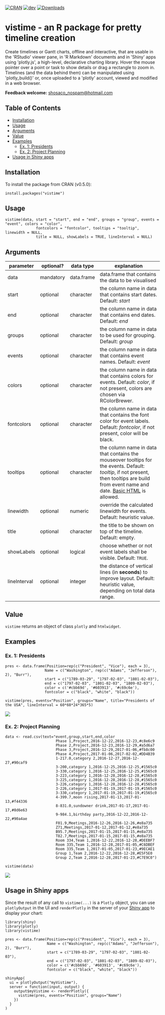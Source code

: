 [![CRAN](http://www.r-pkg.org/badges/version/vistime)](https://cran.r-project.org/package=vistime)
[![dev](https://img.shields.io/badge/dev-0.5.0-brightgreen.svg)](commits/master)
[![Downloads](http://cranlogs.r-pkg.org/badges/last-week/vistime)](https://www.r-pkg.org/pkg/vistime)

vistime - an R package for pretty timeline creation
=========

Create timelines or Gantt charts, offline and interactive, that are usable in the 'RStudio' viewer pane, in 'R Markdown' documents and in 'Shiny' apps using 'plotly.js', a high-level, declarative charting library. Hover the mouse pointer over a point or task to show details or drag a rectangle to zoom in. Timelines (and the data behind them) can be manipulated using 'plotly_build()' or, once uploaded to a 'plotly' account, viewed and modified in a web browser.

**Feedback welcome:** shosaco_nospam@hotmail.com  

## Table of Contents

* [Installation](#installation)
* [Usage](#usage)
* [Arguments](#arguments)
* [Value](#value)
* [Examples](#examples)
   * [Ex. 1: Presidents](#ex-1-presidents)
   * [Ex. 2: Project Planning](#ex-2-project-planning)
* [Usage in Shiny apps](#usage-in-shiny-apps)


## Installation

To install the package from CRAN (v0.5.0):

```{r}
install.packages("vistime")
```
<!--
To install the development version (v0.5.0, most recent fixes and improvements, but not released on CRAN yet, see NEWS), run the following code in an R console:
```{r}
require("devtools")
devtools::install_github("shosaco/vistime")
```
-->

## Usage

```{r}
vistime(data, start = "start", end = "end", groups = "group", events = "event", colors = "color", 
              fontcolors = "fontcolor", tooltips = "tooltip", linewidth = NULL, 
              title = NULL, showLabels = TRUE, lineInterval = NULL)
````


## Arguments

parameter | optional? | data type | explanation 
--------- |----------- | -------- | ----------- 
data | mandatory | data.frame | data.frame that contains the data to be visualised
start | optional | character | the column name in data that contains start dates. Default: *start*
end | optional | character | the column name in data that contains end dates. Default: *end*
groups | optional | character | the column name in data to be used for grouping. Default: *group*
events | optional | character | the column name in data that contains event names. Default: *event*
colors | optional | character | the column name in data that contains colors for events. Default: *color*, if not present, colors are chosen via RColorBrewer.
fontcolors | optional | character | the column name in data that contains the font color for event labels. Default: *fontcolor*, if not present, color will be black.
tooltips | optional | character | the column name in data that contains the mouseover tooltips for the events. Default: *tooltip*, if not present, then tooltips are build from event name and date. [Basic HTML](https://help.plot.ly/adding-HTML-and-links-to-charts/#step-2-the-essentials) is allowed.
linewidth | optional | numeric | override the calculated linewidth for events. Default: heuristic value.
title | optional | character | the title to be shown on top of the timeline. Default: empty.
showLabels | optional | logical | choose whether or not event labels shall be visible. Default: `TRUE`.
lineInterval | optional | integer| the distance of vertical lines (in **seconds**) to improve layout. Default: heuristic value, depending on total data range.

## Value

`vistime` returns an object of class `plotly` and `htmlwidget`.


## Examples  

### Ex. 1: Presidents
```{r}
pres <- data.frame(Position=rep(c("President", "Vice"), each = 3),
                  Name = c("Washington", rep(c("Adams", "Jefferson"), 2), "Burr"),
                  start = c("1789-03-29", "1797-02-03", "1801-02-03"),
                  end = c("1797-02-03", "1801-02-03", "1809-02-03"),
                  color = c('#cbb69d', '#603913', '#c69c6e'),
                  fontcolor = c("black", "white", "black"))
                  
vistime(pres, events="Position", groups="Name", title="Presidents of the USA", lineInterval = 60*60*24*365*5)
````
![](inst/img/ex2.png)

### Ex. 2: Project Planning
````{r}
data <- read.csv(text="event,group,start,end,color
                       Phase 1,Project,2016-12-22,2016-12-23,#c8e6c9
                       Phase 2,Project,2016-12-23,2016-12-29,#a5d6a7
                       Phase 3,Project,2016-12-29,2017-01-06,#fb8c00
                       Phase 4,Project,2017-01-06,2017-02-02,#DD4B39
                       1-217.0,category 2,2016-12-27,2016-12-27,#90caf9
                       3-200,category 1,2016-12-25,2016-12-25,#1565c0
                       3-330,category 1,2016-12-25,2016-12-25,#1565c0
                       3-223,category 1,2016-12-28,2016-12-28,#1565c0
                       3-225,category 1,2016-12-28,2016-12-28,#1565c0
                       3-226,category 1,2016-12-28,2016-12-28,#1565c0
                       3-226,category 1,2017-01-19,2017-01-19,#1565c0
                       3-330,category 1,2017-01-19,2017-01-19,#1565c0
                       4-399.7,moon rising,2017-01-13,2017-01-13,#f44336
                       8-831.0,sundowner drink,2017-01-17,2017-01-17,#8d6e63
                       9-984.1,birthday party,2016-12-22,2016-12-22,#90a4ae
                       F01.9,Meetings,2016-12-26,2016-12-26,#e8a735
                       Z71,Meetings,2017-01-12,2017-01-12,#e8a735
                       B95.7,Meetings,2017-01-15,2017-01-15,#e8a735
                       T82.7,Meetings,2017-01-15,2017-01-15,#e8a735
                       Room 334,Team 1,2016-12-22,2016-12-28,#DEEBF7
                       Room 335,Team 1,2016-12-28,2017-01-05,#C6DBEF
                       Room 335,Team 1,2017-01-05,2017-01-23,#9ECAE1
                       Group 1,Team 2,2016-12-22,2016-12-28,#E5F5E0
                       Group 2,Team 2,2016-12-28,2017-01-23,#C7E9C0")
                           
vistime(data)
````

![](inst/img/ex3.png)

## Usage in Shiny apps

Since the result of any call to `vistime(...)` is a `Plotly` object, you can use `plotlyOutput` in the UI and `renderPlotly` in the server of your [Shiny app](https://shiny.rstudio.com/) to display your chart:

```{r}
library(shiny)
library(plotly)
library(vistime)

pres <- data.frame(Position=rep(c("President", "Vice"), each = 3),
                   Name = c("Washington", rep(c("Adams", "Jefferson"), 2), "Burr"),
                   start = c("1789-03-29", "1797-02-03", "1801-02-03"),
                   end = c("1797-02-03", "1801-02-03", "1809-02-03"),
                   color = c('#cbb69d', '#603913', '#c69c6e'),
                   fontcolor = c("black", "white", "black"))

shinyApp(
  ui = plotlyOutput("myVistime"),
  server = function(input, output) {
    output$myVistime <- renderPlotly({
      vistime(pres, events="Position", groups="Name")
    })
  }
)
```

